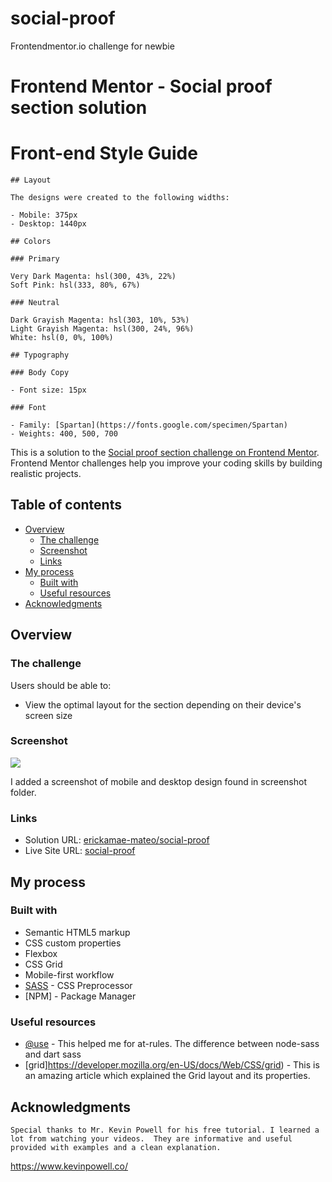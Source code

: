 # social-proof
Frontendmentor.io challenge for newbie
# Frontend Mentor - Social proof section solution

# Front-end Style Guide

	## Layout

	The designs were created to the following widths:

	- Mobile: 375px
	- Desktop: 1440px

	## Colors

	### Primary

	Very Dark Magenta: hsl(300, 43%, 22%)
	Soft Pink: hsl(333, 80%, 67%)

	### Neutral

	Dark Grayish Magenta: hsl(303, 10%, 53%)
	Light Grayish Magenta: hsl(300, 24%, 96%)
	White: hsl(0, 0%, 100%)

	## Typography

	### Body Copy

	- Font size: 15px

	### Font

	- Family: [Spartan](https://fonts.google.com/specimen/Spartan)
	- Weights: 400, 500, 700


This is a solution to the [Social proof section challenge on Frontend Mentor](https://www.frontendmentor.io/challenges/social-proof-section-6e0qTv_bA). Frontend Mentor challenges help you improve your coding skills by building realistic projects. 

## Table of contents

- [Overview](#overview)
  - [The challenge](#the-challenge)
  - [Screenshot](#screenshot)
  - [Links](#links)
- [My process](#my-process)
  - [Built with](#built-with)
  - [Useful resources](#useful-resources)
- [Acknowledgments](#acknowledgments)

## Overview

### The challenge

Users should be able to:

- View the optimal layout for the section depending on their device's screen size

### Screenshot

![](./screenshot.jpg)

I added a screenshot of mobile and desktop design found in screenshot folder.

### Links

- Solution URL: [erickamae-mateo/social-proof](https://github.com/erickamae-mateo/social-proof/)
- Live Site URL: [social-proof](https://erickamae-mateo.github.io/social-proof/)

## My process

### Built with

- Semantic HTML5 markup
- CSS custom properties
- Flexbox
- CSS Grid
- Mobile-first workflow
- [SASS](https://sass-lang.com/) - CSS Preprocessor
- [NPM] - Package Manager


### Useful resources

- [@use](https://sass-lang.com/) - This helped me for at-rules. The difference between node-sass and dart sass
- [grid]https://developer.mozilla.org/en-US/docs/Web/CSS/grid) - This is an amazing article which explained the Grid layout and its properties.


## Acknowledgments

	Special thanks to Mr. Kevin Powell for his free tutorial. I learned a lot from watching your videos.  They are informative and useful provided with examples and a clean explanation.
https://www.kevinpowell.co/
